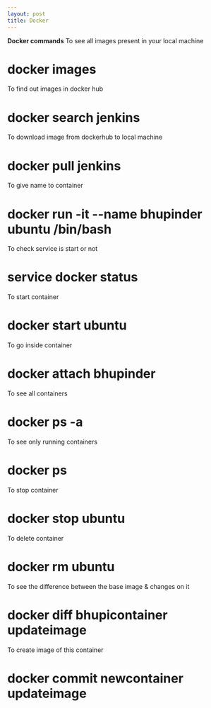 ```yaml
---
layout: post
title: Docker
---
```


**Docker commands**
To see all images present in your local machine
# docker images

To find out images in docker hub
# docker search jenkins

To download image from dockerhub to local machine
# docker pull jenkins

To give name to container
# docker run -it --name bhupinder ubuntu /bin/bash

To check service is start or not
# service docker status

To start container
# docker start ubuntu

To go inside container
# docker attach bhupinder

To see all containers
# docker ps -a

To see only running containers
# docker ps

To stop container
# docker stop ubuntu

To delete container
# docker rm ubuntu

To see the difference between the base image & changes on it
# docker diff bhupicontainer updateimage

To create image of this container
# docker commit newcontainer updateimage